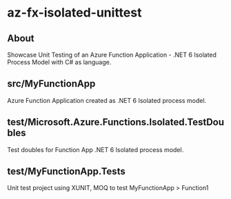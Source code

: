 # az-fx-isolated-unittest

## About
Showcase Unit Testing of an Azure Function Application - .NET 6 Isolated Process Model with C# as language.

## src/MyFunctionApp

Azure Function Application created as .NET 6 Isolated process model.

## test/Microsoft.Azure.Functions.Isolated.TestDoubles

Test doubles for Function App .NET 6 Isolated process model.

## test/MyFunctionApp.Tests

Unit test project using XUNIT, MOQ to test MyFunctionApp > Function1

